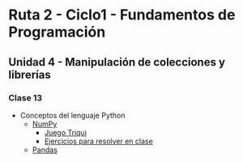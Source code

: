 # Ruta 2 - Ciclo1 - Fundamentos de Programación

## Unidad 4 - Manipulación de colecciones y librerías
### Clase 13
* Conceptos del lenguaje Python
  * [NumPy](numpy.ipynb)
    * [Juego Triqui](triqui.py)
    * [Ejercicios para resolver en clase](ejercicios_numpy.ipynb)
  * [Pandas](pandas.ipynb)
